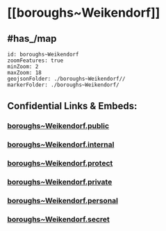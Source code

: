 # [[boroughs~Weikendorf]] 


## #has_/map  



```leaflet
id: boroughs~Weikendorf
zoomFeatures: true 
minZoom: 2 
maxZoom: 18
geojsonFolder: ./boroughs~Weikendorf//
markerFolder: ./boroughs~Weikendorf/
```




## Confidential Links & Embeds: 

### [boroughs~Weikendorf.public](/_public/\Earth\Continent\Europe\Europe~Central\Austria\Austrias_States\Niederösterreich\counties~NÖ\Gänserndorf\cities~Gänserndorf\Weikendorfboroughs~Weikendorf.public.md) 

### [boroughs~Weikendorf.internal](/_internal/\Earth\Continent\Europe\Europe~Central\Austria\Austrias_States\Niederösterreich\counties~NÖ\Gänserndorf\cities~Gänserndorf\Weikendorfboroughs~Weikendorf.internal.md) 

### [boroughs~Weikendorf.protect](/_protect/\Earth\Continent\Europe\Europe~Central\Austria\Austrias_States\Niederösterreich\counties~NÖ\Gänserndorf\cities~Gänserndorf\Weikendorfboroughs~Weikendorf.protect.md) 

### [boroughs~Weikendorf.private](/_private/\Earth\Continent\Europe\Europe~Central\Austria\Austrias_States\Niederösterreich\counties~NÖ\Gänserndorf\cities~Gänserndorf\Weikendorfboroughs~Weikendorf.private.md) 

### [boroughs~Weikendorf.personal](/_personal/\Earth\Continent\Europe\Europe~Central\Austria\Austrias_States\Niederösterreich\counties~NÖ\Gänserndorf\cities~Gänserndorf\Weikendorfboroughs~Weikendorf.personal.md) 

### [boroughs~Weikendorf.secret](/_secret/\Earth\Continent\Europe\Europe~Central\Austria\Austrias_States\Niederösterreich\counties~NÖ\Gänserndorf\cities~Gänserndorf\Weikendorfboroughs~Weikendorf.secret.md)

